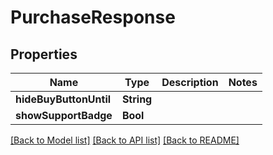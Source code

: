 # PurchaseResponse

## Properties
Name | Type | Description | Notes
------------ | ------------- | ------------- | -------------
**hideBuyButtonUntil** | **String** |  | 
**showSupportBadge** | **Bool** |  | 

[[Back to Model list]](../README.md#documentation-for-models) [[Back to API list]](../README.md#documentation-for-api-endpoints) [[Back to README]](../README.md)


